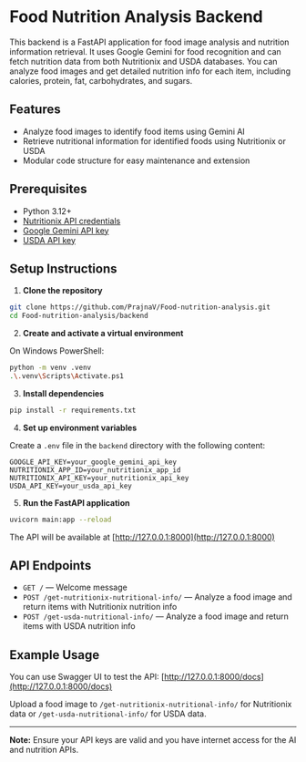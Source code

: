 # Food Nutrition Analysis Backend

This backend is a FastAPI application for food image analysis and nutrition information retrieval. It uses Google Gemini for food recognition and can fetch nutrition data from both Nutritionix and USDA databases. You can analyze food images and get detailed nutrition info for each item, including calories, protein, fat, carbohydrates, and sugars.

## Features

- Analyze food images to identify food items using Gemini AI
- Retrieve nutritional information for identified foods using Nutritionix or USDA
- Modular code structure for easy maintenance and extension

## Prerequisites

- Python 3.12+
- [Nutritionix API credentials](https://developer.nutritionix.com/)
- [Google Gemini API key](https://ai.google.dev/)
- [USDA API key](https://fdc.nal.usda.gov/api-key-signup.html)

## Setup Instructions

1. **Clone the repository**

```sh
git clone https://github.com/PrajnaV/Food-nutrition-analysis.git
cd Food-nutrition-analysis/backend
```

2. **Create and activate a virtual environment**

On Windows PowerShell:

```sh
python -m venv .venv
.\.venv\Scripts\Activate.ps1
```

3. **Install dependencies**

```sh
pip install -r requirements.txt
```

4. **Set up environment variables**

Create a `.env` file in the `backend` directory with the following content:

```
GOOGLE_API_KEY=your_google_gemini_api_key
NUTRITIONIX_APP_ID=your_nutritionix_app_id
NUTRITIONIX_API_KEY=your_nutritionix_api_key
USDA_API_KEY=your_usda_api_key
```

5. **Run the FastAPI application**

```sh
uvicorn main:app --reload
```

The API will be available at [http://127.0.0.1:8000](http://127.0.0.1:8000)

## API Endpoints

- `GET /` — Welcome message
- `POST /get-nutritionix-nutritional-info/` — Analyze a food image and return items with Nutritionix nutrition info
- `POST /get-usda-nutritional-info/` — Analyze a food image and return items with USDA nutrition info

## Example Usage

You can use Swagger UI to test the API:
[http://127.0.0.1:8000/docs](http://127.0.0.1:8000/docs)

Upload a food image to `/get-nutritionix-nutritional-info/` for Nutritionix data or `/get-usda-nutritional-info/` for USDA data.

---

**Note:** Ensure your API keys are valid and you have internet access for the AI and nutrition APIs.
